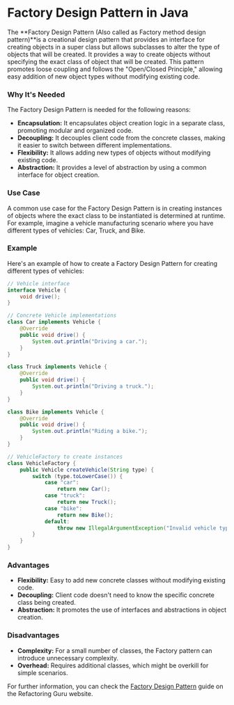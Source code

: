 # Factory Design Pattern in Java

The **Factory Design Pattern (Also called as Factory method design pattern)**is a creational design pattern that provides an interface for creating objects in a super class but allows subclasses to alter the type of objects that will be created. It provides a way to create objects without specifying the exact class of object that will be created. This pattern promotes loose coupling and follows the "Open/Closed Principle," allowing easy addition of new object types without modifying existing code.

### Why It's Needed

The Factory Design Pattern is needed for the following reasons:

- **Encapsulation:** It encapsulates object creation logic in a separate class, promoting modular and organized code.
- **Decoupling:** It decouples client code from the concrete classes, making it easier to switch between different implementations.
- **Flexibility:** It allows adding new types of objects without modifying existing code.
- **Abstraction:** It provides a level of abstraction by using a common interface for object creation.

### Use Case

A common use case for the Factory Design Pattern is in creating instances of objects where the exact class to be instantiated is determined at runtime. For example, imagine a vehicle manufacturing scenario where you have different types of vehicles: Car, Truck, and Bike.

### Example

Here's an example of how to create a Factory Design Pattern for creating different types of vehicles:

```java
// Vehicle interface
interface Vehicle {
    void drive();
}

// Concrete Vehicle implementations
class Car implements Vehicle {
    @Override
    public void drive() {
        System.out.println("Driving a car.");
    }
}

class Truck implements Vehicle {
    @Override
    public void drive() {
        System.out.println("Driving a truck.");
    }
}

class Bike implements Vehicle {
    @Override
    public void drive() {
        System.out.println("Riding a bike.");
    }
}

// VehicleFactory to create instances
class VehicleFactory {
    public Vehicle createVehicle(String type) {
        switch (type.toLowerCase()) {
            case "car":
                return new Car();
            case "truck":
                return new Truck();
            case "bike":
                return new Bike();
            default:
                throw new IllegalArgumentException("Invalid vehicle type.");
        }
    }
}
```

### Advantages

- **Flexibility:** Easy to add new concrete classes without modifying existing code.
- **Decoupling:** Client code doesn't need to know the specific concrete class being created.
- **Abstraction:** It promotes the use of interfaces and abstractions in object creation.

### Disadvantages

- **Complexity:** For a small number of classes, the Factory pattern can introduce unnecessary complexity.
- **Overhead:** Requires additional classes, which might be overkill for simple scenarios.

For further information, you can check the [Factory Design Pattern](https://refactoring.guru/design-patterns/factory-method) guide on the Refactoring Guru website.
